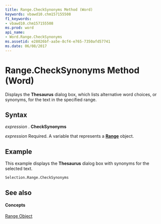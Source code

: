 ```yaml
---
title: Range.CheckSynonyms Method (Word)
keywords: vbawd10.chm157155508
f1_keywords:
- vbawd10.chm157155508
ms.prod: word
api_name:
- Word.Range.CheckSynonyms
ms.assetid: e28026bf-aa5e-8cf4-e765-7350afd57741
ms.date: 06/08/2017
---
```



# Range.CheckSynonyms Method (Word)

Displays the  **Thesaurus** dialog box, which lists alternative word choices, or synonyms, for the text in the specified range.


## Syntax

 _expression_ . **CheckSynonyms**

 _expression_ Required. A variable that represents a **[Range](Word.Range.md)** object.


## Example

This example displays the  **Thesaurus** dialog box with synonyms for the selected text.


```
Selection.Range.CheckSynonyms
```


## See also


#### Concepts


[Range Object](Word.Range.md)


